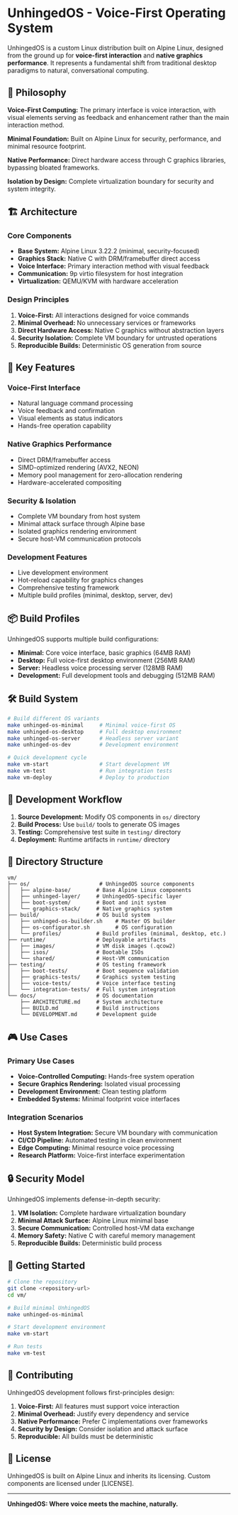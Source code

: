 # UnhingedOS - Voice-First Operating System

UnhingedOS is a custom Linux distribution built on Alpine Linux, designed from the ground up for **voice-first interaction** and **native graphics performance**. It represents a fundamental shift from traditional desktop paradigms to natural, conversational computing.

## 🎯 Philosophy

**Voice-First Computing:** The primary interface is voice interaction, with visual elements serving as feedback and enhancement rather than the main interaction method.

**Minimal Foundation:** Built on Alpine Linux for security, performance, and minimal resource footprint.

**Native Performance:** Direct hardware access through C graphics libraries, bypassing bloated frameworks.

**Isolation by Design:** Complete virtualization boundary for security and system integrity.

## 🏗️ Architecture

### Core Components

- **Base System:** Alpine Linux 3.22.2 (minimal, security-focused)
- **Graphics Stack:** Native C with DRM/framebuffer direct access
- **Voice Interface:** Primary interaction method with visual feedback
- **Communication:** 9p virtio filesystem for host integration
- **Virtualization:** QEMU/KVM with hardware acceleration

### Design Principles

1. **Voice-First:** All interactions designed for voice commands
2. **Minimal Overhead:** No unnecessary services or frameworks
3. **Direct Hardware Access:** Native C graphics without abstraction layers
4. **Security Isolation:** Complete VM boundary for untrusted operations
5. **Reproducible Builds:** Deterministic OS generation from source

## 🚀 Key Features

### Voice-First Interface
- Natural language command processing
- Voice feedback and confirmation
- Visual elements as status indicators
- Hands-free operation capability

### Native Graphics Performance
- Direct DRM/framebuffer access
- SIMD-optimized rendering (AVX2, NEON)
- Memory pool management for zero-allocation rendering
- Hardware-accelerated compositing

### Security & Isolation
- Complete VM boundary from host system
- Minimal attack surface through Alpine base
- Isolated graphics rendering environment
- Secure host-VM communication protocols

### Development Features
- Live development environment
- Hot-reload capability for graphics changes
- Comprehensive testing framework
- Multiple build profiles (minimal, desktop, server, dev)

## 📦 Build Profiles

UnhingedOS supports multiple build configurations:

- **Minimal:** Core voice interface, basic graphics (64MB RAM)
- **Desktop:** Full voice-first desktop environment (256MB RAM)
- **Server:** Headless voice processing server (128MB RAM)
- **Development:** Full development tools and debugging (512MB RAM)

## 🛠️ Build System

```bash
# Build different OS variants
make unhinged-os-minimal     # Minimal voice-first OS
make unhinged-os-desktop     # Full desktop environment
make unhinged-os-server      # Headless server variant
make unhinged-os-dev         # Development environment

# Quick development cycle
make vm-start                # Start development VM
make vm-test                 # Run integration tests
make vm-deploy               # Deploy to production
```

## 🔧 Development Workflow

1. **Source Development:** Modify OS components in `os/` directory
2. **Build Process:** Use `build/` tools to generate OS images
3. **Testing:** Comprehensive test suite in `testing/` directory
4. **Deployment:** Runtime artifacts in `runtime/` directory

## 📁 Directory Structure

```
vm/
├── os/                      # UnhingedOS source components
│   ├── alpine-base/        # Base Alpine Linux components
│   ├── unhinged-layer/     # UnhingedOS-specific layer
│   ├── boot-system/        # Boot and init system
│   └── graphics-stack/     # Native graphics system
├── build/                  # OS build system
│   ├── unhinged-os-builder.sh    # Master OS builder
│   ├── os-configurator.sh        # OS configuration
│   └── profiles/           # Build profiles (minimal, desktop, etc.)
├── runtime/                # Deployable artifacts
│   ├── images/             # VM disk images (.qcow2)
│   ├── isos/               # Bootable ISOs
│   └── shared/             # Host-VM communication
├── testing/                # OS testing framework
│   ├── boot-tests/         # Boot sequence validation
│   ├── graphics-tests/     # Graphics system testing
│   ├── voice-tests/        # Voice interface testing
│   └── integration-tests/  # Full system integration
└── docs/                   # OS documentation
    ├── ARCHITECTURE.md     # System architecture
    ├── BUILD.md            # Build instructions
    └── DEVELOPMENT.md      # Development guide
```

## 🎮 Use Cases

### Primary Use Cases
- **Voice-Controlled Computing:** Hands-free system operation
- **Secure Graphics Rendering:** Isolated visual processing
- **Development Environment:** Clean testing platform
- **Embedded Systems:** Minimal footprint voice interfaces

### Integration Scenarios
- **Host System Integration:** Secure VM boundary with communication
- **CI/CD Pipeline:** Automated testing in clean environment
- **Edge Computing:** Minimal resource voice processing
- **Research Platform:** Voice-first interface experimentation

## 🔒 Security Model

UnhingedOS implements defense-in-depth security:

1. **VM Isolation:** Complete hardware virtualization boundary
2. **Minimal Attack Surface:** Alpine Linux minimal base
3. **Secure Communication:** Controlled host-VM data exchange
4. **Memory Safety:** Native C with careful memory management
5. **Reproducible Builds:** Deterministic build process

## 🚀 Getting Started

```bash
# Clone the repository
git clone <repository-url>
cd vm/

# Build minimal UnhingedOS
make unhinged-os-minimal

# Start development environment
make vm-start

# Run tests
make vm-test
```

## 🤝 Contributing

UnhingedOS development follows first-principles design:

1. **Voice-First:** All features must support voice interaction
2. **Minimal Overhead:** Justify every dependency and service
3. **Native Performance:** Prefer C implementations over frameworks
4. **Security by Design:** Consider isolation and attack surface
5. **Reproducible:** All builds must be deterministic

## 📄 License

UnhingedOS is built on Alpine Linux and inherits its licensing. Custom components are licensed under [LICENSE].

---

**UnhingedOS: Where voice meets the machine, naturally.**

